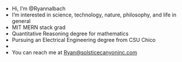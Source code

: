 -  Hi, I’m @Ryannalbach
-  I’m interested in science, technology, nature, philosophy, and life in general
-  MIT MERN stack grad
-  Quantitative Reasoning degree for mathematics
-  Pursuing an Electrical Engineering degree from CSU Chico
-  
-  You can reach me at Ryan@solsticecanyoninc.com

<!---
Ryannalbach/Ryannalbach is a ✨ special ✨ repository because its `README.md` (this file) appears on your GitHub profile.
You can click the Preview link to take a look at your changes.
--->
